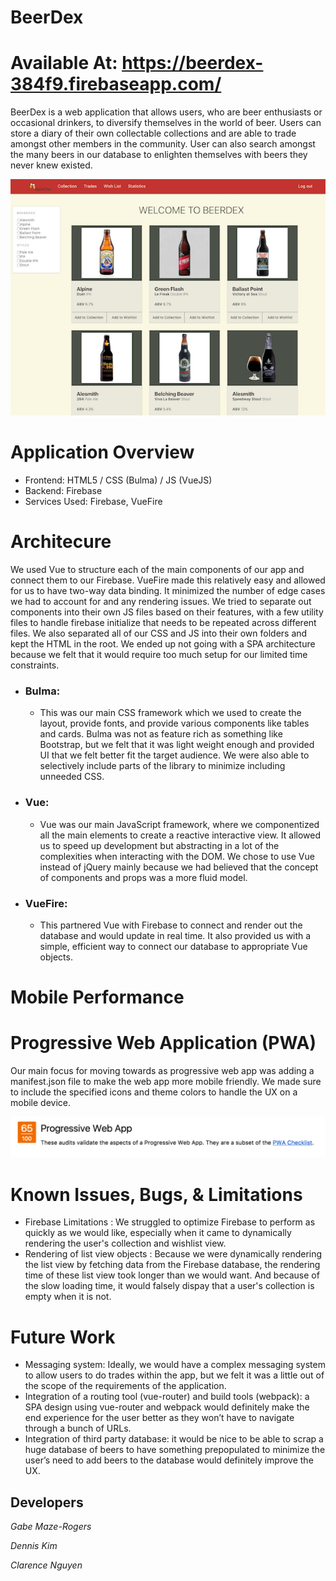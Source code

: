 # BeerDex
# Available At: https://beerdex-384f9.firebaseapp.com/

BeerDex is a web application that allows users, who are beer enthusiasts or occasional drinkers, to diversify themselves in the world of beer. Users can store a diary of their own collectable collections and are able to trade amongst other members in the community. User can also search amongst the many beers in our database to enlighten themselves with beers they never knew existed. 

![ScreenShot of HomePage](/src/img/home-page-ss.png)

# Application Overview
* Frontend: HTML5 / CSS (Bulma)  / JS (VueJS)
* Backend: Firebase
* Services Used: Firebase, VueFire


# Architecure 
We used Vue to structure each of the main components of our app and connect them to our Firebase. VueFire made this relatively easy and allowed for us to have two-way data binding. It minimized the number of edge cases we had to account for and any rendering issues. We tried to separate out components into their own JS files based on their features, with a few utility files to handle firebase initialize that needs to be repeated across different files. We also separated all of our CSS and JS into their own folders and kept the HTML in the root. We ended up not going with a SPA architecture because we felt that it would require too much setup for our limited time constraints.

* ### Bulma: 
  * This was our main CSS framework which we used to create the layout, provide fonts, and provide various components like tables and cards. Bulma was not as feature rich as something like Bootstrap, but we felt that it was light weight enough and provided UI that we felt better fit the target audience. We were also able to selectively include parts of the library to minimize including unneeded CSS. 

* ### Vue: 
  * Vue was our main JavaScript framework, where we componentized all the main elements to create a reactive interactive view. It allowed us to speed up development but abstracting in a lot of the complexities when interacting with the DOM. We chose to use Vue instead of jQuery mainly because we had believed that the concept of components and props was a more fluid model.

* ### VueFire: 
  * This partnered Vue with Firebase to connect and render out the database and would update in real time. It also provided us with a simple, efficient way to connect our database to appropriate Vue objects.

# Mobile Performance 


# Progressive Web Application (PWA)
Our main focus for moving towards as progressive web app was adding a manifest.json file to make the web app more mobile friendly. We made sure to include the specified icons and theme colors to handle the UX on a mobile device.

![ScreenShot of HomePage](/src/img/pwa_score.png)

# Known Issues, Bugs, & Limitations
* Firebase Limitations : We struggled to optimize Firebase to perform as quickly as we would like, especially when it came to dynamically rendering the user's collection and wishlist view.
* Rendering of list view objects : Because we were dynamically rendering the list view by fetching data from the Firebase database, the rendering time of these list view took longer than we would want. And because of the slow loading time, it would falsely dispay that a user's collection is empty when it is not.  

# Future Work
* Messaging system: Ideally, we would have a complex messaging system to allow users to do trades within the app, but we felt it was a little out of the scope of the requirements of the application.
* Integration of a routing tool (vue-router) and build tools (webpack): a SPA design using vue-router and webpack would definitely make the end experience for the user better as they won’t have to navigate through a bunch of URLs. 
* Integration of third party database: it would be nice to be able to scrap a huge database of beers to have something prepopulated to minimize the user’s need to add beers to the database would definitely improve the UX. 


## Developers 
*Gabe Maze-Rogers* 

*Dennis Kim* 

*Clarence Nguyen* 

